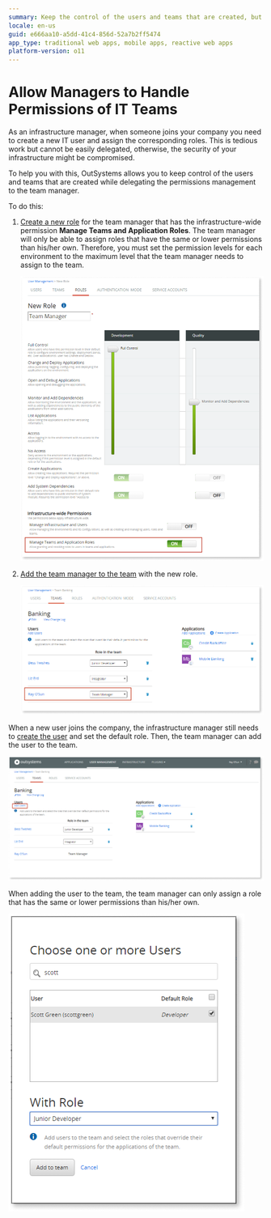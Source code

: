 ```yaml
---
summary: Keep the control of the users and teams that are created, but delegate the permission management to the team manager.
locale: en-us
guid: e666aa10-a5dd-41c4-856d-52a7b2ff5474
app_type: traditional web apps, mobile apps, reactive web apps
platform-version: o11
---
```


# Allow Managers to Handle Permissions of IT Teams

As an infrastructure manager, when someone joins your company you need to create a new IT user and assign the corresponding roles. This is tedious work but cannot be easily delegated, otherwise, the security of your infrastructure might be compromised.

To help you with this, OutSystems allows you to keep control of the users and teams that are created while delegating the permissions management to the team manager.

To do this:

1. [Create a new role](create-an-it-role.md#create-a-new-role) for the team manager that has the infrastructure-wide permission **Manage Teams and Application Roles**. The team manager will only be able to assign roles that have the same or lower permissions than his/her own. Therefore, you must set the permission levels for each environment to the maximum level that the team manager needs to assign to the team.  

    ![](images/managers-handle-teams-new-role-lt.png?width=800)

1. [Add the team manager to the team](create-an-it-team.md#add-it-users-to-the-team) with the new role.  

    ![](images/managers-handle-teams-add-to-team-lt.png)

When a new user joins the company, the infrastructure manager still needs to [create the user](create-an-it-user.md) and set the default role. Then, the team manager can add the user to the team.

![](images/managers-handle-teams-add-users-lt.png)

When adding the user to the team, the team manager can only assign a role that has the same or lower permissions than his/her own.

![](images/managers-handle-teams-add-user-role-lt.png)